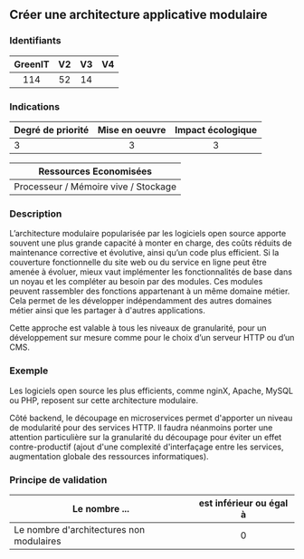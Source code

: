 ## Créer une architecture applicative modulaire

### Identifiants

| GreenIT |  V2  |  V3  |  V4  |
|:-------:|:----:|:----:|:----:|
|  114    | 52  | 14  |      |

### Indications

| Degré de priorité |      Mise en oeuvre       |  Impact écologique    |
|-------------------|:-------------------------:|:---------------------:|
| 3 | 3 | 3 |

|Ressources Economisées                                      |
|:----------------------------------------------------------:|
|  Processeur / Mémoire vive / Stockage  |

### Description

L’architecture modulaire popularisée par les logiciels open source apporte souvent une plus grande capacité à monter en charge,
des coûts réduits de maintenance corrective et évolutive, ainsi qu’un code plus efficient.
Si la couverture fonctionnelle du site web ou du service en ligne peut être amenée à évoluer, mieux vaut implémenter les fonctionnalités de base dans un noyau et les compléter au besoin par des modules. Ces modules peuvent rassembler des fonctions appartenant à un même domaine métier. Cela permet de les développer indépendamment des autres domaines métier ainsi que les partager à d'autres applications.

Cette approche est valable à tous les niveaux de granularité, pour un développement sur mesure comme pour le choix d’un serveur HTTP ou d’un CMS.

### Exemple

Les logiciels open source les plus efficients, comme nginX, Apache, MySQL ou PHP, reposent sur cette architecture modulaire.

Côté backend, le découpage en microservices permet d'apporter un niveau de modularité pour des services HTTP. Il faudra néanmoins porter une attention particulière sur la granularité du découpage pour éviter un effet contre-productif (ajout d'une complexité d'interfaçage entre les services, augmentation globale des ressources informatiques).

### Principe de validation

| Le nombre ...     | est inférieur ou égal à   |  
|-------------------|:-------------------------:|
| Le nombre d'architectures non modulaires | 0  |
